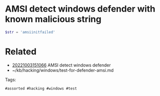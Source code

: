 # AMSI detect windows defender with known malicious string
```powershell
$str = 'amsiinitfailed'
```

# Related

- [20221003151066](/zet/20221003151066/README.md) AMSI detect windows defender
- ~/kb/hacking/windows/test-for-defender-amsi.md

Tags:

    #assorted #hacking #windows #test
